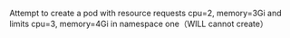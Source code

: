 Attempt to create a pod with resource requests cpu=2, memory=3Gi and limits cpu=3, memory=4Gi in namespace one（WILL cannot create）